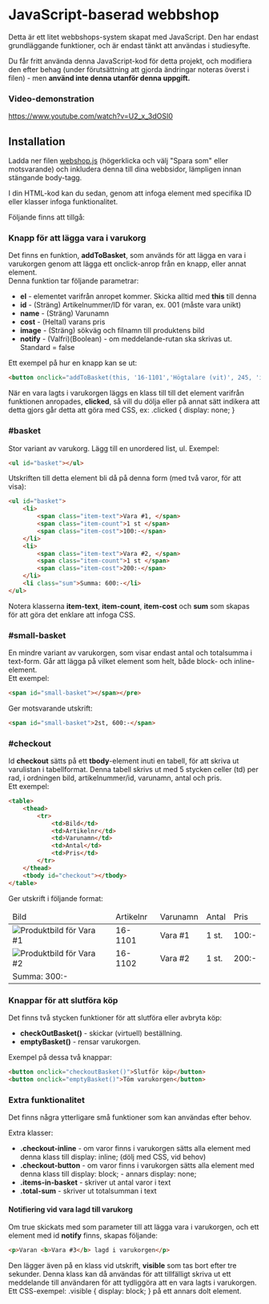 
# JavaScript-baserad webbshop

Detta är ett litet webbshops-system skapat med JavaScript. Den har endast grundläggande funktioner, och är endast tänkt att användas i studiesyfte.

Du får fritt använda denna JavaScript-kod för detta projekt, och modifiera den efter behag (under förutsättning att gjorda ändringar noteras överst i filen) - men **använd inte denna utanför denna uppgift.**

### Video-demonstration

https://www.youtube.com/watch?v=U2_x_3dOSI0

## Installation

Ladda ner filen [webshop.js](webshop.js) (högerklicka och välj "Spara som" eller motsvarande) och inkludera denna till dina webbsidor, lämpligen innan stängande body-tagg.

I din HTML-kod kan du sedan, genom att infoga element med specifika ID eller klasser infoga funktionalitet.

Följande finns att tillgå:

### Knapp för att lägga vara i varukorg

Det finns en funktion, **addToBasket**, som används för att lägga en vara i varukorgen genom att lägga ett onclick-anrop från en knapp, eller annat element.  
Denna funktion tar följande parametrar:

*   **el** - elementet varifrån anropet kommer. Skicka alltid med **this** till denna
*   **id** - (Sträng) Artikelnummer/ID för varan, ex. 001 (måste vara unikt)
*   **name** - (Sträng) Varunamn
*   **cost** - (Heltal) varans pris
*   **image** - (Sträng) sökväg och filnamn till produktens bild
*   **notify** - (Valfri)(Boolean) - om meddelande-rutan ska skrivas ut. Standard = false

Ett exempel på hur en knapp kan se ut:


```html
<button onclick="addToBasket(this, '16-1101','Högtalare (vit)', 245, 'images/speaker_white_small.jpg')">Köp</button>
```

När en vara lagts i varukorgen läggs en klass till till det element varifrån funktionen anropades, **clicked**, så vill du dölja eller på annat sätt indikera att detta gjors går detta att göra med CSS, ex: .clicked { display: none; }

### #basket

Stor variant av varukorg. Lägg till en unordered list, ul. Exempel:

```html
<ul id="basket"></ul>
```

Utskriften till detta element bli då på denna form (med två varor, för att visa):
```html
<ul id="basket">
    <li>
        <span class="item-text">Vara #1, </span>
        <span class="item-count">1 st </span>
        <span class="item-cost">100:-</span>
    </li>
    <li>
        <span class="item-text">Vara #2, </span>
        <span class="item-count">1 st </span>
        <span class="item-cost">200:-</span>
    </li>
    <li class="sum">Summa: 600:-</li>
</ul>
```
Notera klasserna **item-text**, **item-count**, **item-cost** och **sum** som skapas för att göra det enklare att infoga CSS.

### #small-basket

En mindre variant av varukorgen, som visar endast antal och totalsumma i text-form. Går att lägga på vilket element som helt, både block- och inline-element.  
Ett exempel:

```html
<span id="small-basket"></span></pre>
```
Ger motsvarande utskrift:

```html
<span id="small-basket">2st, 600:-</span>
```

### #checkout

Id **checkout** sätts på ett **tbody**-element inuti en tabell, för att skriva ut varulistan i tabellformat. Denna tabell skrivs ut med 5 stycken celler (td) per rad, i ordningen bild, artikelnummer/id, varunamn, antal och pris.  
Ett exempel:

```html
<table>
    <thead>
        <tr>
            <td>Bild</td>
            <td>Artikelnr</td>
            <td>Varunamn</td>
            <td>Antal</td>
            <td>Pris</td>
        </tr>
    </thead>
    <tbody id="checkout"></tbody>
</table>
```
Ger utskrift i följande format:

<table>
        <thead>
            <tr>
                <td>Bild</td>
                <td>Artikelnr</td>
                <td>Varunamn</td>
                <td>Antal</td>
                <td>Pris</td>
            </tr>
        </thead>
        <tbody id="checkout">
            <tr>
                <td>
                    <img src="images/image.png" alt="Produktbild för Vara #1">
                </td>
                <td>16-1101</td>
                <td>Vara #1</td>
                <td>1 st.</td>
                <td>100:-</td>
            </tr>
            <tr>
                <td>
                    <img src="images/image.png" alt="Produktbild för Vara #2">
                </td>
                <td>16-1102</td>
                <td>Vara #2</td>
                <td>1 st.</td>
                <td>200:-</td>
            </tr>
            <tr>
                <td colspan="5" class="checkout-sum">Summa: 300:-</td>
            </tr>
        </tbody>
    </table>

### Knappar för att slutföra köp

Det finns två stycken funktioner för att slutföra eller avbryta köp:

*   **checkOutBasket()** - skickar (virtuell) beställning.
*   **emptyBasket()** - rensar varukorgen.

Exempel på dessa två knappar:

```html
<button onclick="checkoutBasket()">Slutför köp</button>
<button onclick="emptyBasket()">Töm varukorgen</button>
```

### Extra funktionalitet

Det finns några ytterligare små funktioner som kan användas efter behov.

Extra klasser:

*   **.checkout-inline** - om varor finns i varukorgen sätts alla element med denna klass till display: inline; (dölj med CSS, vid behov)
*   **.checkout-button** - om varor finns i varukorgen sätts alla element med denna klass till display: block; - annars display: none;
*   **.items-in-basket** - skriver ut antal varor i text
*   **.total-sum** - skriver ut totalsumman i text

#### Notifiering vid vara lagd till varukorg

Om true skickats med som parameter till att lägga vara i varukorgen, och ett element med id **notify** finns, skapas följande:

```html
<p>Varan <b>Vara #3</b> lagd i varukorgen</p>
```
Den lägger även på en klass vid utskrift, **visible** som tas bort efter tre sekunder. Denna klass kan då användas för att tillfälligt skriva ut ett meddelande till användaren för att tydliggöra att en vara lagts i varukorgen. Ett CSS-exempel: .visible { display: block; } på ett annars dolt element.
